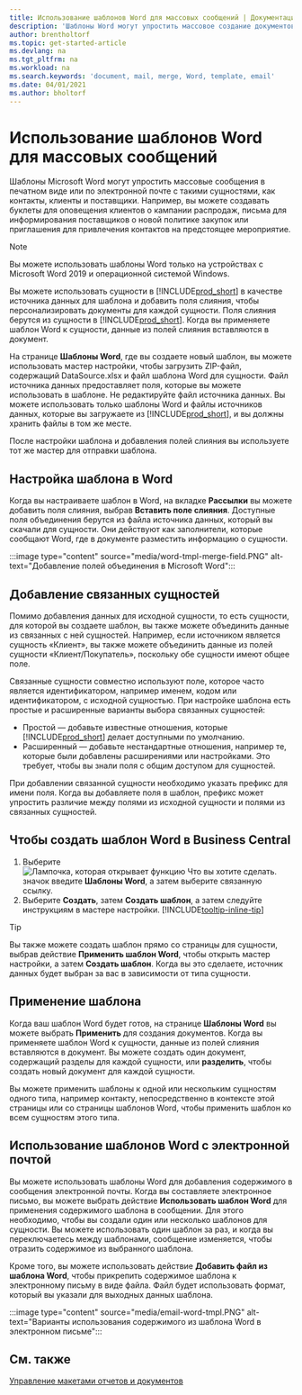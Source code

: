```yaml
---
title: Использование шаблонов Word для массовых сообщений | Документация Майкрософт
description: 'Шаблоны Word могут упростить массовое создание документов, персонализированных для определенных сущностей.'
author: brentholtorf
ms.topic: get-started-article
ms.devlang: na
ms.tgt_pltfrm: na
ms.workload: na
ms.search.keywords: 'document, mail, merge, Word, template, email'
ms.date: 04/01/2021
ms.author: bholtorf
---
```


# Использование шаблонов Word для массовых сообщений
Шаблоны Microsoft Word могут упростить массовые сообщения в печатном виде или по электронной почте с такими сущностями, как контакты, клиенты и поставщики. Например, вы можете создавать буклеты для оповещения клиентов о кампании распродаж, письма для информирования поставщиков о новой политике закупок или приглашения для привлечения контактов на предстоящее мероприятие.

> [!NOTE]
> Вы можете использовать шаблоны Word только на устройствах с Microsoft Word 2019 и операционной системой Windows.

Вы можете использовать сущности в [!INCLUDE[prod_short](includes/prod_short.md)] в качестве источника данных для шаблона и добавить поля слияния, чтобы персонализировать документы для каждой сущности. Поля слияния берутся из сущности в [!INCLUDE[prod_short](includes/prod_short.md)]. Когда вы применяете шаблон Word к сущности, данные из полей слияния вставляются в документ.

На странице **Шаблоны Word**, где вы создаете новый шаблон, вы можете использовать мастер настройки, чтобы загрузить ZIP-файл, содержащий DataSource.xlsx и файл шаблона Word для сущности. Файл источника данных предоставляет поля, которые вы можете использовать в шаблоне. Не редактируйте файл источника данных. Вы можете использовать только шаблоны Word и файлы источников данных, которые вы загружаете из [!INCLUDE[prod_short](includes/prod_short.md)], и вы должны хранить файлы в том же месте.

После настройки шаблона и добавления полей слияния вы используете тот же мастер для отправки шаблона.

## Настройка шаблона в Word
Когда вы настраиваете шаблон в Word, на вкладке **Рассылки** вы можете добавить поля слияния, выбрав **Вставить поле слияния**. Доступные поля объединения берутся из файла источника данных, который вы скачали для сущности. Они действуют как заполнители, которые сообщают Word, где в документе разместить информацию о сущности. 

:::image type="content" source="media/word-tmpl-merge-field.PNG" alt-text="Добавление полей объединения в Microsoft Word":::

## Добавление связанных сущностей
Помимо добавления данных для исходной сущности, то есть сущности, для которой вы создаете шаблон, вы также можете объединить данные из связанных с ней сущностей. Например, если источником является сущность «Клиент», вы также можете объединить данные из полей сущности «Клиент/Покупатель», поскольку обе сущности имеют общее поле.

Связанные сущности совместно используют поле, которое часто является идентификатором, например именем, кодом или идентификатором, с исходной сущностью. При настройке шаблона есть простые и расширенные варианты выбора связанных сущностей:

* Простой — добавьте известные отношения, которые [!INCLUDE[prod_short](includes/prod_short.md)] делает доступными по умолчанию.
* Расширенный — добавьте нестандартные отношения, например те, которые были добавлены расширениями или настройками. Это требует, чтобы вы знали поля с общим доступом для сущностей.

При добавлении связанной сущности необходимо указать префикс для имени поля. Когда вы добавляете поля в шаблон, префикс может упростить различие между полями из исходной сущности и полями из связанных сущностей.

## Чтобы создать шаблон Word в Business Central
1. Выберите ![Лампочка, которая открывает функцию Что вы хотите сделать.](media/ui-search/search_small.png "Что вы хотите сделать") значок введите **Шаблоны Word**, а затем выберите связанную ссылку.
2. Выберите **Создать**, затем **Создать шаблон**, а затем следуйте инструкциям в мастере настройки. [!INCLUDE[tooltip-inline-tip](includes/tooltip-inline-tip_md.md)]

> [!TIP]
> Вы также можете создать шаблон прямо со страницы для сущности, выбрав действие **Применить шаблон Word**, чтобы открыть мастер настройки, а затем **Создать шаблон**. Когда вы это сделаете, источник данных будет выбран за вас в зависимости от типа сущности.

## Применение шаблона
Когда ваш шаблон Word будет готов, на странице **Шаблоны Word** вы можете выбрать **Применить** для создания документов. Когда вы применяете шаблон Word к сущности, данные из полей слияния вставляются в документ. Вы можете создать один документ, содержащий разделы для каждой сущности, или **разделить**, чтобы создать новый документ для каждой сущности.

Вы можете применить шаблоны к одной или нескольким сущностям одного типа, например контакту, непосредственно в контексте этой страницы или со страницы шаблонов Word, чтобы применить шаблон ко всем сущностям этого типа.

## Использование шаблонов Word с электронной почтой
Вы можете использовать шаблоны Word для добавления содержимого в сообщения электронной почты. Когда вы составляете электронное письмо, вы можете выбрать действие **Использовать шаблон Word** для применения содержимого шаблона в сообщении. Для этого необходимо, чтобы вы создали один или несколько шаблонов для сущности. Вы можете использовать один шаблон за раз, и когда вы переключаетесь между шаблонами, сообщение изменяется, чтобы отразить содержимое из выбранного шаблона.

Кроме того, вы можете использовать действие **Добавить файл из шаблона Word**, чтобы прикрепить содержимое шаблона к электронному письму в виде файла. Файл будет использовать формат, который вы указали для выходных данных шаблона.

:::image type="content" source="media/email-word-tmpl.PNG" alt-text="Варианты использования содержимого из шаблона Word в электронном письме":::

## См. также
[Управление макетами отчетов и документов](ui-manage-report-layouts.md)  
